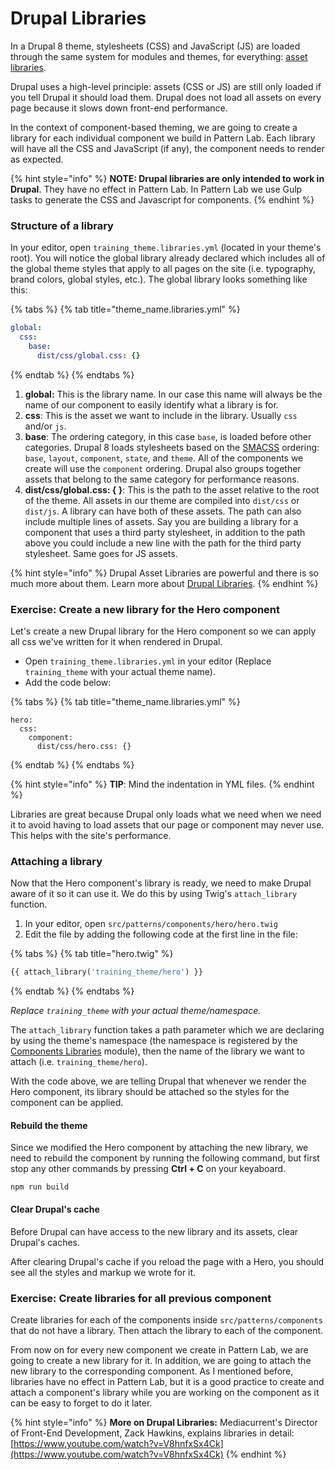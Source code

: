 # Drupal Libraries

In a Drupal 8 theme, stylesheets \(CSS\) and JavaScript \(JS\) are loaded through the same system for modules and themes, for everything: [asset libraries](https://www.drupal.org/node/2274843).

Drupal uses a high-level principle: assets \(CSS or JS\) are still only loaded if you tell Drupal it should load them. Drupal does not load all assets on every page because it slows down front-end performance.

In the context of component-based theming, we are going to create a library for each individual component we build in Pattern Lab. Each library will have all the CSS and JavaScript \(if any\), the component needs to render as expected.

{% hint style="info" %}
**NOTE: Drupal libraries are only intended to work in Drupal**. They have no effect in Pattern Lab. In Pattern Lab we use Gulp tasks to generate the CSS and Javascript for components.
{% endhint %}

### Structure of a library

In your editor, open `training_theme.libraries.yml` \(located in your theme's root\). You will notice the global library already declared which includes all of the global theme styles that apply to all pages on the site \(i.e. typography, brand colors, global styles, etc.\). The global library looks something like this:

{% tabs %}
{% tab title="theme\_name.libraries.yml" %}
```yaml
global:
  css:
    base:
      dist/css/global.css: {}
```
{% endtab %}
{% endtabs %}

1. **global:** This is the library name.  In our case this name will always be the name of our component to easily identify what a library is for.
2. **css**: This is the asset we want to include in the library. Usually `css` and/or `js`.
3. **base**: The ordering category, in this case `base`, is loaded before other categories. Drupal 8 loads stylesheets based on the [SMACSS](https://smacss.com/) ordering: `base`, `layout`, `component`, `state`, and `theme`. All of the components we create will use the `component` ordering.  Drupal also groups together assets that belong to the same category for performance reasons.
4. **dist/css/global.css: { }**: This is the path to the asset relative to the root of the theme. All assets in our theme are compiled into `dist/css` or `dist/js`.   A library can have both of these assets.  The path can also include multiple lines of assets.  Say you are building a library for a component that uses a third party stylesheet, in addition to the path above you could include a new line with the path for the third party stylesheet.  Same goes for JS assets.

{% hint style="info" %}
Drupal Asset Libraries are powerful and there is so much more about them. Learn more about [Drupal Libraries](https://www.drupal.org/docs/8/creating-custom-modules/adding-stylesheets-css-and-javascript-js-to-a-drupal-8-module).
{% endhint %}

### Exercise: Create a new library for the Hero component

Let's create a new Drupal library for the Hero component so we can apply all css we've written for it when rendered in Drupal.

* Open `training_theme.libraries.yml` in your editor \(Replace `training_theme` with your actual theme name\).
* Add the code below:

{% tabs %}
{% tab title="theme\_name.libraries.yml" %}
```text
hero:
  css:
    component:
      dist/css/hero.css: {}
```
{% endtab %}
{% endtabs %}

{% hint style="info" %}
**TIP**:  Mind the indentation in YML files.
{% endhint %}

Libraries are great because Drupal only loads what we need when we need it to avoid having to load assets that our page or component may never use. This helps with the site's performance.

### Attaching a library

Now that the Hero component's library is ready, we need to make Drupal aware of it so it can use it. We do this by using Twig's `attach_library` function.

1. In your editor, open `src/patterns/components/hero/hero.twig`
2. Edit the file by adding the following code at the first line in the file:

{% tabs %}
{% tab title="hero.twig" %}
```php
{{ attach_library('training_theme/hero') }}
```
{% endtab %}
{% endtabs %}

_Replace `training_theme` with your actual theme/namespace._

The `attach_library` function takes a path parameter which we are declaring by using the theme's namespace \(the namespace is registered by the [Components Libraries](https://www.drupal.org/project/components) module\), then the name of the library we want to attach \(i.e. `training_theme/hero`\).

With the code above, we are telling Drupal that whenever we render the Hero component, its library should be attached so the styles for the component can be applied.

#### Rebuild the theme

Since we modified the Hero component by attaching the new library, we need to rebuild the component by running the following command, but first stop any other commands by pressing **Ctrl + C** on your keyaboard.

```text
npm run build
```

#### **Clear Drupal's cache**

Before Drupal can have access to the new library and its assets, clear Drupal's caches.

After clearing Drupal's cache if you reload the page with a Hero, you should see all the styles and markup we wrote for it.

### Exercise:  Create libraries for all previous component

Create libraries for each of the components inside `src/patterns/components` that do not have a library.  Then attach the library to each of the component.

From now on for every new component we create in Pattern Lab, we are going to create a new library for it. In addition, we are going to attach the new library to the corresponding component. As I mentioned before, libraries have no effect in Pattern Lab, but it is a good practice to create and attach a component's library while you are working on the component as it can be easy to forget to do it later.

{% hint style="info" %}
**More on Drupal Libraries:** Mediacurrent's Director of Front-End Development, Zack Hawkins, explains libraries in detail: [https://www.youtube.com/watch?v=V8hnfxSx4Ck](https://www.youtube.com/watch?v=V8hnfxSx4Ck)
{% endhint %}

